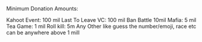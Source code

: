 Minimum Donation Amounts:

Kahoot Event: 100 mil
Last To Leave VC: 100 mil
Ban Battle 10mil
Mafia: 5 mil
Tea Game: 1 mil
Roll kill: 5m
Any Other like guess the number/emoji, race etc can be anywhere above 1 mill
